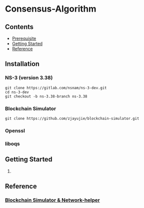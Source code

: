 # Consensus-Algorithm

## Contents
- [Prerequisite]()
- [Getting Started]()
- [Reference]()

## Installation
  ### NS-3 (version 3.38)
  
    git clone https://gitlab.com/nsnam/ns-3-dev.git
    cd ns-3-dev
    git checkout -b ns-3.38-branch ns-3.38

  ### Blockchain Simulator

    git clone https://github.com/zjayujie/blockchain-simulator.git
  
  ### Openssl 
  ### liboqs

## Getting Started
  1. 
  
## Reference
  ### [Blockchain Simulator & Network-helper](https://github.com/zhayujie/blockchain-simulator)
    





